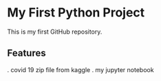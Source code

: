 # My First Python Project 
This is my first GitHub repository. 
## Features
. covid 19 zip file from kaggle
. my jupyter notebook

